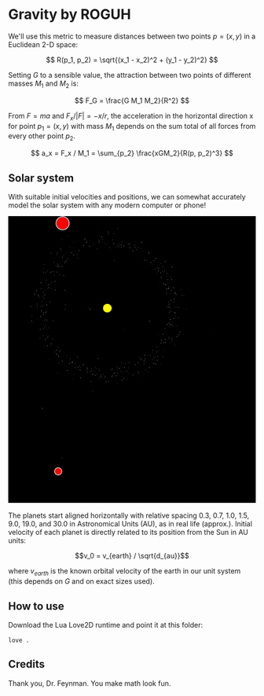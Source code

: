 # Gravity by ROGUH

We'll use this metric to measure distances between two points $p=(x,y)$ in a Euclidean 2-D space:

$$ R(p_1, p_2) = \sqrt{(x_1 - x_2)^2 + (y_1 - y_2)^2} $$

Setting $G$ to a sensible value, the attraction between two points of different masses $M_1$ and $M_2$ is:

$$ F_G = \frac{G M_1 M_2}{R^2} $$

From $F = ma$ and $F_x/|F| = -x/r$, the acceleration in the horizontal direction x for point $p_1 = (x, y)$ with mass $M_1$ depends on the sum total of all forces from every other point $p_2$.

$$ a_x = F_x / M_1 = \sum_{p_2} \frac{xGM_2}{R(p, p_2)^3} $$



## Solar system

With suitable initial velocities and positions, we can somewhat accurately model the solar system with any modern computer or phone!

![This screenshot of the solar system simulation is the result of a few seconds of computation with only 380 lines of lua code.](./preview.png)

The planets start aligned horizontally with relative spacing 0.3, 0.7, 1.0, 1.5, 9.0, 19.0, and 30.0 in Astronomical Units (AU), as in real life (approx.). Initial velocity of each planet is directly related to its position from the Sun in AU units:

$$v_0 = v_{earth} / \sqrt{d_{au}}$$

where $v_{earth}$ is the known orbital velocity of the earth in our unit system (this depends on $G$ and on exact sizes used).


## How to use

Download the Lua Love2D runtime and point it at this folder:

```
love .
```


## Credits

Thank you, Dr. Feynman. You make math look fun.
